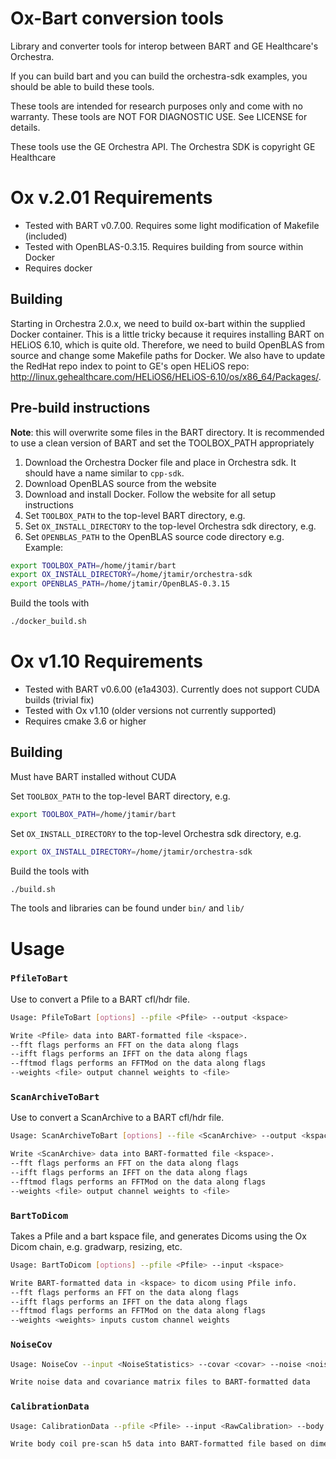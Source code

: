 # Ox-Bart conversion tools
Library and converter tools for interop between BART and GE Healthcare's Orchestra.

If you can build bart and you can build the orchestra-sdk examples, you should be able to build these tools.

These tools are intended for research purposes only and come with no warranty. These tools
are NOT FOR DIAGNOSTIC USE. See LICENSE for details.

These tools use the GE Orchestra API. The Orchestra SDK is copyright GE Healthcare

# Ox v.2.01 Requirements
*  Tested with BART v0.7.00. Requires some light modification of Makefile (included)
*  Tested with OpenBLAS-0.3.15. Requires building from source within Docker
*  Requires docker

## Building
Starting in Orchestra 2.0.x, we need to build ox-bart within the supplied Docker container.
This is a little tricky because it requires installing BART on HELiOS 6.10, which is quite old.
Therefore, we need to build OpenBLAS from source and change some Makefile paths for Docker. We also have to
update the RedHat repo index to point to GE's open HELiOS repo: http://linux.gehealthcare.com/HELiOS6/HELiOS-6.10/os/x86_64/Packages/.

## Pre-build instructions

__Note__: this will overwrite some files in the BART directory. It is recommended to use a clean version of BART and set the TOOLBOX_PATH appropriately

1. Download the Orchestra Docker file and place in Orchestra sdk. It should have a name similar to `cpp-sdk`.
1. Download OpenBLAS source from the website
1. Download and install Docker. Follow the website for all setup instructions
1. Set `TOOLBOX_PATH` to the top-level BART directory, e.g.
1. Set `OX_INSTALL_DIRECTORY` to the top-level Orchestra sdk directory, e.g.
1. Set `OPENBLAS_PATH` to the OpenBLAS source code directory e.g.  
Example: 
```bash
export TOOLBOX_PATH=/home/jtamir/bart
export OX_INSTALL_DIRECTORY=/home/jtamir/orchestra-sdk
export OPENBLAS_PATH=/home/jtamir/OpenBLAS-0.3.15
```

Build the tools with
```bash
./docker_build.sh
```

# Ox v1.10 Requirements
*  Tested with BART v0.6.00 (e1a4303). Currently does not support CUDA builds (trivial fix)
*  Tested with Ox v1.10 (older versions not currently supported)
*  Requires cmake 3.6 or higher

## Building
Must have BART installed without CUDA

Set `TOOLBOX_PATH` to the top-level BART directory, e.g.
```bash
export TOOLBOX_PATH=/home/jtamir/bart
```

Set `OX_INSTALL_DIRECTORY` to the top-level Orchestra sdk directory, e.g.
```bash
export OX_INSTALL_DIRECTORY=/home/jtamir/orchestra-sdk

```
Build the tools with
```bash
./build.sh
```

The tools and libraries can be found under `bin/` and `lib/`

# Usage

### `PfileToBart`
Use to convert a Pfile to a BART cfl/hdr file.
```bash
Usage: PfileToBart [options] --pfile <Pfile> --output <kspace>

Write <Pfile> data into BART-formatted file <kspace>.
--fft flags performs an FFT on the data along flags
--ifft flags performs an IFFT on the data along flags
--fftmod flags performs an FFTMod on the data along flags
--weights <file> output channel weights to <file>
```

### `ScanArchiveToBart`
Use to convert a ScanArchive to a BART cfl/hdr file.
```bash
Usage: ScanArchiveToBart [options] --file <ScanArchive> --output <kspace>

Write <ScanArchive> data into BART-formatted file <kspace>.
--fft flags performs an FFT on the data along flags
--ifft flags performs an IFFT on the data along flags
--fftmod flags performs an FFTMod on the data along flags
--weights <file> output channel weights to <file>
```

### `BartToDicom`
Takes a Pfile and a bart kspace file, and generates Dicoms using the Ox Dicom chain,
e.g. gradwarp, resizing, etc.

```bash
Usage: BartToDicom [options] --pfile <Pfile> --input <kspace>

Write BART-formatted data in <kspace> to dicom using Pfile info.
--fft flags performs an FFT on the data along flags
--ifft flags performs an IFFT on the data along flags
--fftmod flags performs an FFTMod on the data along flags
--weights <weights> inputs custom channel weights
```


### `NoiseCov`
```bash
Usage: NoiseCov --input <NoiseStatistics> --covar <covar> --noise <noise> --optmat <optmat>

Write noise data and covariance matrix files to BART-formatted data
```


### `CalibrationData`
```bash
Usage: CalibrationData --pfile <Pfile> --input <RawCalibration> --body <body_coil> 

Write body coil pre-scan h5 data into BART-formatted file based on dimensions in <Pfile>
```
